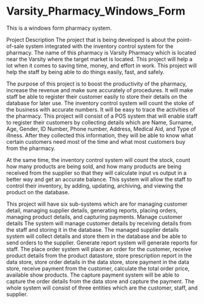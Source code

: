 # Varsity_Pharmacy_Windows_Form
This is a windows form pharmacy system.

Project Description
The project that is being developed is about the point-of-sale system integrated with the inventory 
control system for the pharmacy. The name of this pharmacy is Varsity Pharmacy which is located near 
the Varsity where the target market is located. This project will help a lot when it comes to saving time, 
money, and effort in work. This project will help the staff by being able to do things easily, fast, and 
safely. 

The purpose of this project is to boost the productivity of the pharmacy, increase the revenue and
make sure accurately of procedures. It will make staff be able to register their customer easily to store 
their details on the database for later use. The inventory control system will count the stoke of the 
business with accurate numbers. It will be easy to trace the activities of the pharmacy.
This project will consist of a POS system that will enable staff to register their customers by collecting 
details which are Name, Surname, Age, Gender, ID Number, Phone number, Address, Medical Aid, and 
Type of illness. After they collected this information, they will be able to know what certain customers 
need most of the time and what most customers buy from the pharmacy.

At the same time, the inventory control system will count the stock, count how many products are 
being sold, and how many products are being received from the supplier so that they will calculate 
input vs output in a better way and get an accurate balance. This system will allow the staff to control 
their inventory, by adding, updating, archiving, and viewing the product on the database. 

This project will have six sub-systems which are for managing customer detail, managing supplier 
details, generating reports, placing orders, managing product details, and capturing payments. Manage 
customer details The system will manage customer details by receiving details from the staff and 
storing it in the database. The managed supplier details system will collect details and store them in 
the database and be able to send orders to the supplier. Generate report system will generate reports 
for staff. The place order system will place an order for the customer, receive product details from the 
product datastore, store prescription report in the data store, store order details in the data store, 
store payment in the data store, receive payment from the customer, calculate the total order price, 
available show products. The capture payment system will be able to capture the order details from 
the data store and capture the payment. The whole system will consist of three entities which are the 
customer, staff, and supplier.
